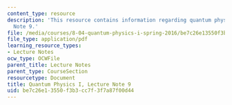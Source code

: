 ```yaml
---
content_type: resource
description: 'This resource contains information regarding quantum physics: Lecture
  Note 9.'
file: /media/courses/8-04-quantum-physics-i-spring-2016/be7c26e13550f3b3cc7f3f7a87f00d44_MIT8_04S16_LecNotes9.pdf
file_type: application/pdf
learning_resource_types:
- Lecture Notes
ocw_type: OCWFile
parent_title: Lecture Notes
parent_type: CourseSection
resourcetype: Document
title: Quantum Physics I, Lecture Note 9
uid: be7c26e1-3550-f3b3-cc7f-3f7a87f00d44
---
```


